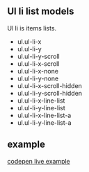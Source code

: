 ## Ul li list models

Ul li is items lists.

- ul.ul-li-x
- ul.ul-li-y
- ul.ul-li-y-scroll
- ul.ul-li-x-scroll
- ul.ul-li-x-none
- ul.ul-li-y-none
- ul.ul-li-x-scroll-hidden
- ul.ul-li-y-scroll-hidden
- ul.ul-li-x-line-list
- ul.ul-li-y-line-list
- ul.ul-li-x-line-list-a
- ul.ul-li-y-line-list-a

## example

[codepen live example](https://codepen.io/Endwall/pen/qBJQood)
